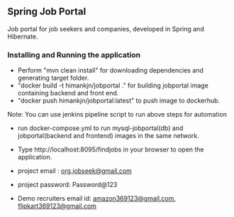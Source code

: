 ## Spring Job Portal

Job portal for job seekers and companies, developed in Spring and Hibernate.

### Installing and Running the application

* Perform "mvn clean install" for downloading dependencies and generating target folder.
* "docker build -t himankjn/jobportal ."
	for building jobportal image containing backend and front end.
* "docker push himankjn/jobportal:latest"  to push image to dockerhub.


Note: You can use jenkins pipeline script to run above steps for automation

* run docker-compose.yml to run mysql-jobportal(db) and jobportal(backend and frontend) images in the same network.

* Type http://localhost:8095/findjobs in your browser to open the application.
* project email : org.jobseek@gmail.com
* project password: Password@123
* Demo recruiters email id: amazon369123@gmail.com, flipkart369123@gmail.com
